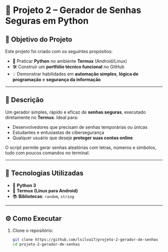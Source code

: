

# 🔐 Projeto 2 – Gerador de Senhas Seguras em Python

## 🎯 Objetivo do Projeto

Este projeto foi criado com os seguintes propósitos:

- 🧠 Praticar **Python** no ambiente **Termux** (Android/Linux)
- 🛠️ Construir um **portfólio técnico funcional** no GitHub
- 💡 Demonstrar habilidades em **automação simples**, **lógica de programação** e **segurança da informação**

---

## 📄 Descrição

Um gerador simples, rápido e eficaz de **senhas seguras**, executado diretamente no **Termux**. Ideal para:

- Desenvolvedores que precisam de senhas temporárias ou únicas
- Estudantes e entusiastas de cibersegurança
- Qualquer usuário que deseje **proteger suas contas online**

O script permite gerar senhas aleatórias com letras, números e símbolos, tudo com poucos comandos no terminal.

---

## 🧪 Tecnologias Utilizadas

- 🐍 **Python 3**
- 📱 **Termux (Linux para Android)**
- 📚 **Bibliotecas**: `random`, `string`

---

## ⚙️ Como Executar

1. Clone o repositório:
   ```bash
   git clone https://github.com/lsilva17/projeto-2-gerador-de-senhas
   cd projeto-2-gerador-de-senhas